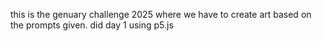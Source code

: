 this is the genuary challenge 2025 where we have to create art based on the prompts given.
did day 1 using p5.js
